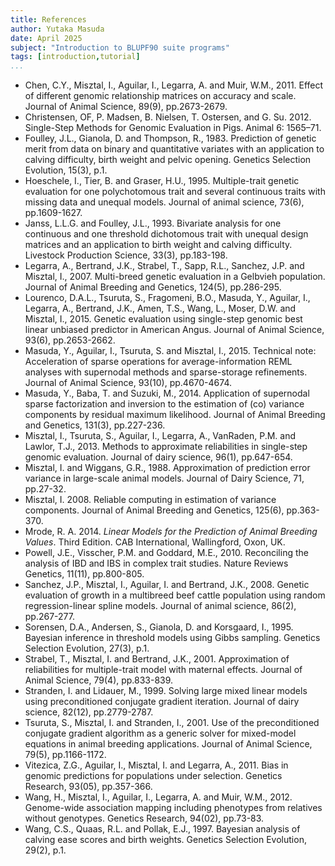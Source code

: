 ```yaml
---
title: References
author: Yutaka Masuda
date: April 2025
subject: "Introduction to BLUPF90 suite programs"
tags: [introduction,tutorial]
...
```


- Chen, C.Y., Misztal, I., Aguilar, I., Legarra, A. and Muir, W.M., 2011. Effect of different genomic relationship matrices on accuracy and scale. Journal of Animal Science, 89(9), pp.2673-2679.
- Christensen, OF, P. Madsen, B. Nielsen, T. Ostersen, and G. Su. 2012. Single-Step Methods for Genomic Evaluation in Pigs. Animal 6: 1565–71.
- Foulley, J.L., Gianola, D. and Thompson, R., 1983. Prediction of genetic merit from data on binary and quantitative variates with an application to calving difficulty, birth weight and pelvic opening. Genetics Selection Evolution, 15(3), p.1.
- Hoeschele, I., Tier, B. and Graser, H.U., 1995. Multiple-trait genetic evaluation for one polychotomous trait and several continuous traits with missing data and unequal models. Journal of animal science, 73(6), pp.1609-1627.
- Janss, L.L.G. and Foulley, J.L., 1993. Bivariate analysis for one continuous and one threshold dichotomous trait with unequal design matrices and an application to birth weight and calving difficulty. Livestock Production Science, 33(3), pp.183-198.
- Legarra, A., Bertrand, J.K., Strabel, T., Sapp, R.L., Sanchez, J.P. and Misztal, I., 2007. Multi-breed genetic evaluation in a Gelbvieh population. Journal of Animal Breeding and Genetics, 124(5), pp.286-295.
- Lourenco, D.A.L., Tsuruta, S., Fragomeni, B.O., Masuda, Y., Aguilar, I., Legarra, A., Bertrand, J.K., Amen, T.S., Wang, L., Moser, D.W. and Misztal, I., 2015. Genetic evaluation using single-step genomic best linear unbiased predictor in American Angus. Journal of Animal Science, 93(6), pp.2653-2662.
- Masuda, Y., Aguilar, I., Tsuruta, S. and Misztal, I., 2015. Technical note: Acceleration of sparse operations for average-information REML analyses with supernodal methods and sparse-storage refinements. Journal of Animal Science, 93(10), pp.4670-4674.
- Masuda, Y., Baba, T. and Suzuki, M., 2014. Application of supernodal sparse factorization and inversion to the estimation of (co) variance components by residual maximum likelihood. Journal of Animal Breeding and Genetics, 131(3), pp.227-236.
- Misztal, I., Tsuruta, S., Aguilar, I., Legarra, A., VanRaden, P.M. and Lawlor, T.J., 2013. Methods to approximate reliabilities in single-step genomic evaluation. Journal of dairy science, 96(1), pp.647-654.
- Misztal, I. and Wiggans, G.R., 1988. Approximation of prediction error variance in large-scale animal models. Journal of Dairy Science, 71, pp.27-32.
- Misztal, I. 2008. Reliable computing in estimation of variance components. Journal of Animal Breeding and Genetics, 125(6), pp.363-370.
- Mrode, R. A. 2014. *Linear Models for the Prediction of Animal Breeding Values*. Third Edition. CAB International, Wallingford, Oxon, UK.
- Powell, J.E., Visscher, P.M. and Goddard, M.E., 2010. Reconciling the analysis of IBD and IBS in complex trait studies. Nature Reviews Genetics, 11(11), pp.800-805.
- Sanchez, J.P., Misztal, I., Aguilar, I. and Bertrand, J.K., 2008. Genetic evaluation of growth in a multibreed beef cattle population using random regression-linear spline models. Journal of animal science, 86(2), pp.267-277.
- Sorensen, D.A., Andersen, S., Gianola, D. and Korsgaard, I., 1995. Bayesian inference in threshold models using Gibbs sampling. Genetics Selection Evolution, 27(3), p.1.
- Strabel, T., Misztal, I. and Bertrand, J.K., 2001. Approximation of reliabilities for multiple-trait model with maternal effects. Journal of Animal Science, 79(4), pp.833-839.
- Stranden, I. and Lidauer, M., 1999. Solving large mixed linear models using preconditioned conjugate gradient iteration. Journal of dairy science, 82(12), pp.2779-2787.
- Tsuruta, S., Misztal, I. and Stranden, I., 2001. Use of the preconditioned conjugate gradient algorithm as a generic solver for mixed-model equations in animal breeding applications. Journal of Animal Science, 79(5), pp.1166-1172.
- Vitezica, Z.G., Aguilar, I., Misztal, I. and Legarra, A., 2011. Bias in genomic predictions for populations under selection. Genetics Research, 93(05), pp.357-366.
- Wang, H., Misztal, I., Aguilar, I., Legarra, A. and Muir, W.M., 2012. Genome-wide association mapping including phenotypes from relatives without genotypes. Genetics Research, 94(02), pp.73-83.
- Wang, C.S., Quaas, R.L. and Pollak, E.J., 1997. Bayesian analysis of calving ease scores and birth weights. Genetics Selection Evolution, 29(2), p.1.
